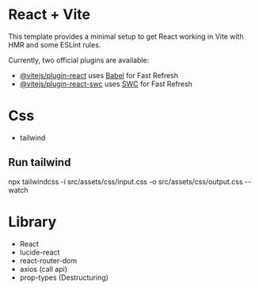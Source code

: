 # React + Vite

This template provides a minimal setup to get React working in Vite with HMR and some ESLint rules.

Currently, two official plugins are available:

- [@vitejs/plugin-react](https://github.com/vitejs/vite-plugin-react/blob/main/packages/plugin-react/README.md) uses [Babel](https://babeljs.io/) for Fast Refresh
- [@vitejs/plugin-react-swc](https://github.com/vitejs/vite-plugin-react-swc) uses [SWC](https://swc.rs/) for Fast Refresh

# Css

- tailwind

## Run tailwind

npx tailwindcss -i src/assets/css/input.css -o src/assets/css/output.css --watch

# Library

- React
- lucide-react
- react-router-dom
- axios (call api)
- prop-types (Destructuring)
